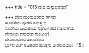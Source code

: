 +++
title = "015 ದೇವ ದುನ್ದುಭಿರವದ"

+++
ದೇವ ದುಂದುಭಿರವದ ಗಗನದ  
ಹೂವಳೆಯ ಪೂರದ ಸಮಸ್ತ ಜ  
ನಾವಳಿಯ ಜಯಜೀಯ ನಿರ್ಘೋಷದ ಗಡಾವಣೆಯ  
ದೇವಕಿಯ ವಸುದೇವ ರುಕುಮಿಣಿ  
ದೇವಿಯಾದಿಯ ಹರುಷದಾವಿ  
ರ್ಭಾವ ಮಿಗೆ ನಿಜಪುರವ ಹೊಕ್ಕನು ವೀರನಾರಯಣ      ॥15॥